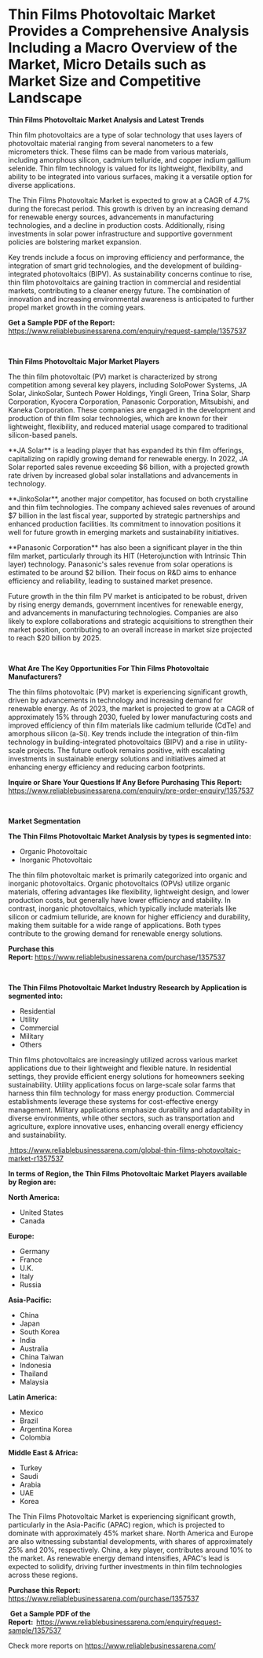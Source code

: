 <p><h1>Thin Films Photovoltaic Market Provides a Comprehensive Analysis Including a Macro Overview of the Market, Micro Details such as Market Size and Competitive Landscape</h1></p><p><strong>Thin Films Photovoltaic Market Analysis and Latest Trends</strong></p>
<p><p>Thin film photovoltaics are a type of solar technology that uses layers of photovoltaic material ranging from several nanometers to a few micrometers thick. These films can be made from various materials, including amorphous silicon, cadmium telluride, and copper indium gallium selenide. Thin film technology is valued for its lightweight, flexibility, and ability to be integrated into various surfaces, making it a versatile option for diverse applications.</p><p>The Thin Films Photovoltaic Market is expected to grow at a CAGR of 4.7% during the forecast period. This growth is driven by an increasing demand for renewable energy sources, advancements in manufacturing technologies, and a decline in production costs. Additionally, rising investments in solar power infrastructure and supportive government policies are bolstering market expansion. </p><p>Key trends include a focus on improving efficiency and performance, the integration of smart grid technologies, and the development of building-integrated photovoltaics (BIPV). As sustainability concerns continue to rise, thin film photovoltaics are gaining traction in commercial and residential markets, contributing to a cleaner energy future. The combination of innovation and increasing environmental awareness is anticipated to further propel market growth in the coming years.</p></p>
<p><strong>Get a Sample PDF of the Report:&nbsp;</strong> <a href="https://www.reliablebusinessarena.com/enquiry/request-sample/1357537?utm_campaign=3504&utm_medium=2&utm_source=Github&utm_content=ia&utm_term=06042025&utm_id=thin-films-photovoltaic">https://www.reliablebusinessarena.com/enquiry/request-sample/1357537</a></p>
<p>&nbsp;</p>
<p><strong>Thin Films Photovoltaic Major Market Players</strong></p>
<p><p>The thin film photovoltaic (PV) market is characterized by strong competition among several key players, including SoloPower Systems, JA Solar, JinkoSolar, Suntech Power Holdings, Yingli Green, Trina Solar, Sharp Corporation, Kyocera Corporation, Panasonic Corporation, Mitsubishi, and Kaneka Corporation. These companies are engaged in the development and production of thin film solar technologies, which are known for their lightweight, flexibility, and reduced material usage compared to traditional silicon-based panels.</p><p>**JA Solar** is a leading player that has expanded its thin film offerings, capitalizing on rapidly growing demand for renewable energy. In 2022, JA Solar reported sales revenue exceeding $6 billion, with a projected growth rate driven by increased global solar installations and advancements in technology.</p><p>**JinkoSolar**, another major competitor, has focused on both crystalline and thin film technologies. The company achieved sales revenues of around $7 billion in the last fiscal year, supported by strategic partnerships and enhanced production facilities. Its commitment to innovation positions it well for future growth in emerging markets and sustainability initiatives.</p><p>**Panasonic Corporation** has also been a significant player in the thin film market, particularly through its HIT (Heterojunction with Intrinsic Thin layer) technology. Panasonic's sales revenue from solar operations is estimated to be around $2 billion. Their focus on R&D aims to enhance efficiency and reliability, leading to sustained market presence.</p><p>Future growth in the thin film PV market is anticipated to be robust, driven by rising energy demands, government incentives for renewable energy, and advancements in manufacturing technologies. Companies are also likely to explore collaborations and strategic acquisitions to strengthen their market position, contributing to an overall increase in market size projected to reach $20 billion by 2025.</p></p>
<p>&nbsp;</p>
<p><strong>What Are The Key Opportunities For Thin Films Photovoltaic Manufacturers?</strong></p>
<p><p>The thin films photovoltaic (PV) market is experiencing significant growth, driven by advancements in technology and increasing demand for renewable energy. As of 2023, the market is projected to grow at a CAGR of approximately 15% through 2030, fueled by lower manufacturing costs and improved efficiency of thin film materials like cadmium telluride (CdTe) and amorphous silicon (a-Si). Key trends include the integration of thin-film technology in building-integrated photovoltaics (BIPV) and a rise in utility-scale projects. The future outlook remains positive, with escalating investments in sustainable energy solutions and initiatives aimed at enhancing energy efficiency and reducing carbon footprints.</p></p>
<p><strong>Inquire or Share Your Questions If Any Before Purchasing This Report:</strong> <a href="https://www.reliablebusinessarena.com/enquiry/pre-order-enquiry/1357537?utm_campaign=3504&utm_medium=2&utm_source=Github&utm_content=ia&utm_term=06042025&utm_id=thin-films-photovoltaic">https://www.reliablebusinessarena.com/enquiry/pre-order-enquiry/1357537</a></p>
<p>&nbsp;</p>
<p><strong>Market Segmentation</strong></p>
<p><strong>The Thin Films Photovoltaic Market Analysis by types is segmented into:</strong></p>
<p><ul><li>Organic Photovoltaic</li><li>Inorganic Photovoltaic</li></ul></p>
<p><p>The thin film photovoltaic market is primarily categorized into organic and inorganic photovoltaics. Organic photovoltaics (OPVs) utilize organic materials, offering advantages like flexibility, lightweight design, and lower production costs, but generally have lower efficiency and stability. In contrast, inorganic photovoltaics, which typically include materials like silicon or cadmium telluride, are known for higher efficiency and durability, making them suitable for a wide range of applications. Both types contribute to the growing demand for renewable energy solutions.</p></p>
<p><strong>Purchase this Report:&nbsp;</strong><a href="https://www.reliablebusinessarena.com/purchase/1357537?utm_campaign=3504&utm_medium=2&utm_source=Github&utm_content=ia&utm_term=06042025&utm_id=thin-films-photovoltaic">https://www.reliablebusinessarena.com/purchase/1357537</a></p>
<p>&nbsp;</p>
<p><strong>The Thin Films Photovoltaic Market Industry Research by Application is segmented into:</strong></p>
<p><ul><li>Residential</li><li>Utility</li><li>Commercial</li><li>Military</li><li>Others</li></ul></p>
<p><p>Thin films photovoltaics are increasingly utilized across various market applications due to their lightweight and flexible nature. In residential settings, they provide efficient energy solutions for homeowners seeking sustainability. Utility applications focus on large-scale solar farms that harness thin film technology for mass energy production. Commercial establishments leverage these systems for cost-effective energy management. Military applications emphasize durability and adaptability in diverse environments, while other sectors, such as transportation and agriculture, explore innovative uses, enhancing overall energy efficiency and sustainability.</p></p>
<p><a href="https://www.reliablebusinessarena.com/global-thin-films-photovoltaic-market-r1357537?utm_campaign=3504&utm_medium=2&utm_source=Github&utm_content=ia&utm_term=06042025&utm_id=thin-films-photovoltaic">&nbsp;https://www.reliablebusinessarena.com/global-thin-films-photovoltaic-market-r1357537</a></p>
<p><strong>In terms of Region, the Thin Films Photovoltaic Market Players available by Region are:</strong></p>
<p>
    <p> <strong> North America: </strong>
        <ul>
            <li>United States</li>
            <li>Canada</li>
        </ul>
        </p> 
    <p> <strong> Europe: </strong>
        <ul>
            <li>Germany</li>
            <li>France</li>
            <li>U.K.</li>
            <li>Italy</li>
            <li>Russia</li>
        </ul>
        </p> 
    <p> <strong> Asia-Pacific: </strong>
        <ul>
            <li>China</li>
            <li>Japan</li>
            <li>South Korea</li>
            <li>India</li>
            <li>Australia</li>
            <li>China Taiwan</li>
            <li>Indonesia</li>
            <li>Thailand</li>
            <li>Malaysia</li>
        </ul>
        </p> 
    <p> <strong> Latin America: </strong>
        <ul>
            <li>Mexico</li>
            <li>Brazil</li>
            <li>Argentina Korea</li>
            <li>Colombia</li>
        </ul>
        </p> 
    <p> <strong> Middle East & Africa: </strong>
        <ul>
            <li>Turkey</li>
            <li>Saudi</li>
            <li>Arabia</li>
            <li>UAE</li>
            <li>Korea</li>
        </ul>
    </p>
    </p>
<p><p>The Thin Films Photovoltaic Market is experiencing significant growth, particularly in the Asia-Pacific (APAC) region, which is projected to dominate with approximately 45% market share. North America and Europe are also witnessing substantial developments, with shares of approximately 25% and 20%, respectively. China, a key player, contributes around 10% to the market. As renewable energy demand intensifies, APAC's lead is expected to solidify, driving further investments in thin film technologies across these regions.</p></p>
<p><strong>Purchase this Report: </strong><a href="https://www.reliablebusinessarena.com/purchase/1357537?utm_campaign=3504&utm_medium=2&utm_source=Github&utm_content=ia&utm_term=06042025&utm_id=thin-films-photovoltaic">https://www.reliablebusinessarena.com/purchase/1357537</a></p>
<p>&nbsp;<strong>Get a Sample PDF of the Report:&nbsp;&nbsp;</strong><a href="https://www.reliablebusinessarena.com/enquiry/request-sample/1357537?utm_campaign=3504&utm_medium=2&utm_source=Github&utm_content=ia&utm_term=06042025&utm_id=thin-films-photovoltaic">https://www.reliablebusinessarena.com/enquiry/request-sample/1357537</a></p>
<p><strong></strong></p>
<p>Check more reports on <a href="https://www.reliablebusinessarena.com/?utm_campaign=3504&utm_medium=2&utm_source=Github&utm_content=ia&utm_term=06042025&utm_id=thin-films-photovoltaic">https://www.reliablebusinessarena.com/</a></p>